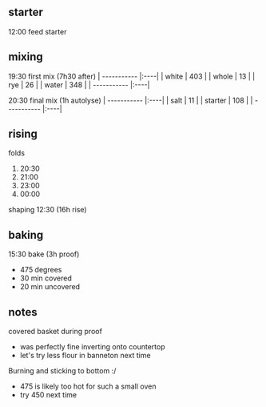 ## starter
12:00 feed starter

## mixing
19:30 first mix (7h30 after)
| ----------- |:----|
| white       | 403 |
| whole       | 13  |
| rye         | 26  |
| water       | 348 |
| ----------- |:----|


20:30 final mix (1h autolyse)
| ----------- |:----|
| salt        | 11  |
| starter     | 108 |
| ----------- |:----|

## rising
folds
1. 20:30
2. 21:00
3. 23:00
4. 00:00

shaping 12:30 (16h rise)

## baking
15:30 bake (3h proof)
- 475 degrees
- 30 min covered
- 20 min uncovered

## notes
covered basket during proof
- was perfectly fine inverting onto countertop
- let's try less flour in banneton next time

Burning and sticking to bottom :/
- 475 is likely too hot for such a small oven
- try 450 next time

